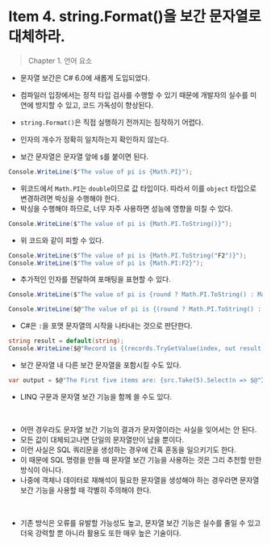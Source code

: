 # Item 4. string.Format()을 보간 문자열로 대체하라.
> Chapter 1. 언어 요소

- 문자열 보간은 C# 6.0에 새롭게 도입되었다.
- 컴파일러 입장에서는 정적 타입 검사를 수행할 수 있기 때문에 개발자의 실수를 미연에 방지할 수 있고, 코드 가독성이 향상된다.

- `string.Format()`은 직접 실행하기 전까지는 짐작하기 어렵다.
- 인자의 개수가 정확히 일치하는지 확인하지 않는다.

- 보간 문자열은 문자열 앞에 `$`를 붙이면 된다.

```c#
Console.WriteLine($"The value of pi is {Math.PI}");
```

 - 위코드에서 `Math.PI`는 `double`이므로 값 타입이다. 따라서 이를 `object` 타입으로 변경하려면 박싱을 수행해야 한다.
 - 박싱을 수행해야 하므로, 너무 자주 사용하면 성능에 영향을 미칠 수 있다.

```C#
Console.WriteLine($"The value of pi is {Math.PI.ToString()}");
```

- 위 코드와 같이 피할 수 있다.

```C#
Console.WriteLine($"The value of pi is {Math.PI.ToString("F2")}");
Console.WriteLine($"The value of pi is {Math.PI:F2}");
```

- 추가적인 인자를 전달하여 포매팅을 표현할 수 있다.

```C#
Console.WriteLine($"The value of pi is {round ? Math.PI.ToString() : Math.PI.ToString("F2")}); // 컴파일 오류

Console.WriteLine($@"The value of pi is {(round ? Math.PI.ToString() : Math.PI.ToString("F2"))}); //성공
```

- C#은 `:`을 포맷 문자열의 시작을 나타내는 것으로 판단한다.

```C#
string result = default(string);
Console.WriteLine($@"Record is {(records.TryGetValue(index, out result) ? result : $"No record found at index {index}")}");
```

- 보간 문자열 내 다른 보간 문자열을 포함시킬 수도 있다.

```C#
var output = $@"The First five items are: {src.Take(5).Select(n => $@"Item: {n.ToString()}").Aggregate((c, a) => $@"{c}{Environment.NewLine}{a}")}";
```

- LINQ 구문과 문자열 보간 기능을 함께 쓸 수도 있다.

</br>

- 어떤 경우라도 문자열 보간 기능의 결과가 문자열이라는 사실을 잊어서는 안 된다.
- 모든 값이 대체되고나면 단일의 문자열만이 남을 뿐이다.
- 이런 사실은 SQL 쿼리문을 생성하는 경우에 간혹 혼동을 일으키기도 한다.
- 이 때문에 SQL 명령을 만들 때 문자열 보간 기능을 사용하는 것은 그리 추천할 만한 방식이 아니다.
- 나중에 객체나 데이터로 재해석이 필요한 문자열을 생성해야 하는 경우라면 문자열 보간 기능을 사용할 때 각별히 주의해야 한다.

</br>

- 기존 방식은 오류를 유발할 가능성도 높고, 문자열 보간 기능은 실수를 줄일 수 있고 더욱 강력할 뿐 아니라 활용도 또한 매우 높은 기술이다.
